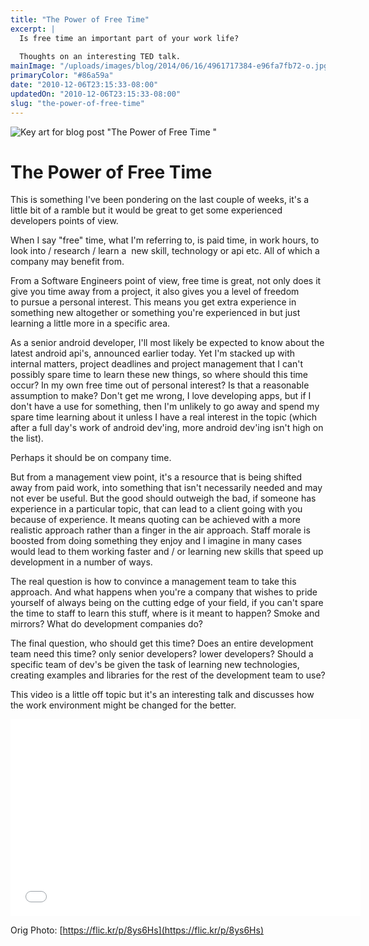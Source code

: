 ```yaml
---
title: "The Power of Free Time"
excerpt: |
  Is free time an important part of your work life?
  
  Thoughts on an interesting TED talk.
mainImage: "/uploads/images/blog/2014/06/16/4961717384-e96fa7fb72-o.jpg"
primaryColor: "#86a59a"
date: "2010-12-06T23:15:33-08:00"
updatedOn: "2010-12-06T23:15:33-08:00"
slug: "the-power-of-free-time"
---
```

![Key art for blog post "The Power of Free Time "](/uploads/images/blog/2014/06/16/4961717384-e96fa7fb72-o.jpg)

# The Power of Free Time 

This is something I've been pondering on the last couple of weeks, it's a little bit of a ramble but it would be great to get some experienced developers points of view. 

When I say "free" time, what I'm referring to, is paid time, in work hours, to look into / research / learn a  new skill, technology or api etc. All of which a company may benefit from. 

From a Software Engineers point of view, free time is great, not only does it give you time away from a project, it also gives you a level of freedom to pursue a personal interest. This means you get extra experience in something new altogether or something you're experienced in but just learning a little more in a specific area.

As a senior android developer, I'll most likely be expected to know about the latest android api's, announced earlier today. Yet I'm stacked up with internal matters, project deadlines and project management that I can't possibly spare time to learn these new things, so where should this time occur? In my own free time out of personal interest? Is that a reasonable assumption to make? Don't get me wrong, I love developing apps, but if I don't have a use for something, then I'm unlikely to go away and spend my spare time learning about it unless I have a real interest in the topic (which after a full day's work of android dev'ing, more android dev'ing isn't high on the list).

Perhaps it should be on company time.

But from a management view point, it's a resource that is being shifted away from paid work, into something that isn't necessarily needed and may not ever be useful. But the good should outweigh the bad, if someone has experience in a particular topic, that can lead to a client going with you because of experience. It means quoting can be achieved with a more realistic approach rather than a finger in the air approach. Staff morale is boosted from doing something they enjoy and I imagine in many cases would lead to them working faster and / or learning new skills that speed up development in a number of ways.

The real question is how to convince a management team to take this approach. And what happens when you're a company that wishes to pride yourself of always being on the cutting edge of your field, if you can't spare the time to staff to learn this stuff, where is it meant to happen? Smoke and mirrors? What do development companies do?

The final question, who should get this time? Does an entire development team need this time? only senior developers? lower developers? Should a specific team of dev's be given the task of learning new technologies, creating examples and libraries for the rest of the development team to use?

This video is a little off topic but it's an interesting talk and discusses how the work environment might be changed for the better.

<div class="embed">
<iframe width="560" height="315" src="//www.youtube.com/embed/5XD2kNopsUs" frameborder="0" allowfullscreen></iframe>
</div>

Orig Photo: [https://flic.kr/p/8ys6Hs](https://flic.kr/p/8ys6Hs)